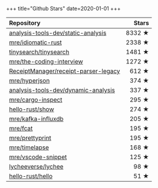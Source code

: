 +++
title="Github Stars"
date=2020-01-01
+++

| Repository | Stars |
| :--------- | ----: |
| [analysis-tools-dev/static-analysis](https://github.com/analysis-tools-dev/static-analysis) | 8332 ★ |
| [mre/idiomatic-rust](https://github.com/mre/idiomatic-rust) | 2338 ★ |
| [tinysearch/tinysearch](https://github.com/tinysearch/tinysearch) | 1481 ★ |
| [mre/the-coding-interview](https://github.com/mre/the-coding-interview) | 1272 ★ |
| [ReceiptManager/receipt-parser-legacy](https://github.com/ReceiptManager/receipt-parser-legacy) | 612 ★ |
| [mre/hyperjson](https://github.com/mre/hyperjson) | 374 ★ |
| [analysis-tools-dev/dynamic-analysis](https://github.com/analysis-tools-dev/dynamic-analysis) | 337 ★ |
| [mre/cargo-inspect](https://github.com/mre/cargo-inspect) | 295 ★ |
| [hello-rust/show](https://github.com/hello-rust/show) | 274 ★ |
| [mre/kafka-influxdb](https://github.com/mre/kafka-influxdb) | 205 ★ |
| [mre/fcat](https://github.com/mre/fcat) | 195 ★ |
| [mre/prettyprint](https://github.com/mre/prettyprint) | 195 ★ |
| [mre/timelapse](https://github.com/mre/timelapse) | 168 ★ |
| [mre/vscode-snippet](https://github.com/mre/vscode-snippet) | 125 ★ |
| [lycheeverse/lychee](https://github.com/lycheeverse/lychee) | 98 ★ |
| [hello-rust/hello](https://github.com/hello-rust/hello) | 51 ★ |
